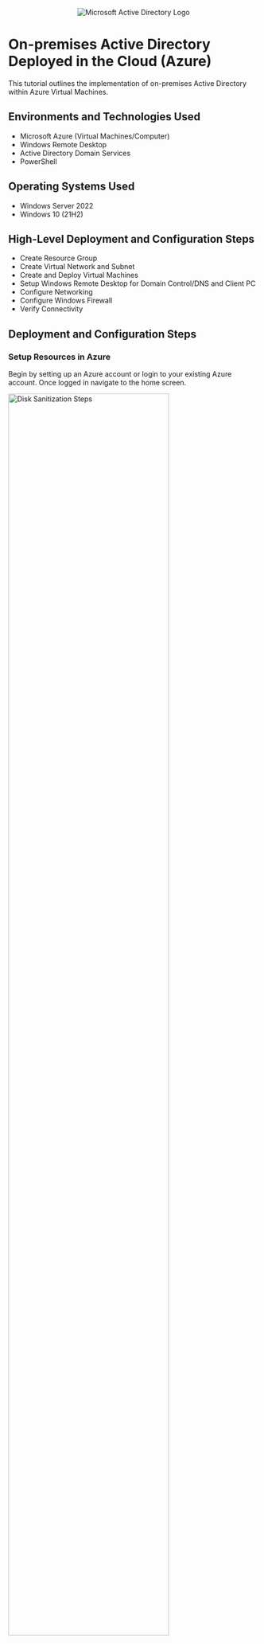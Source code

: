 <p align="center">
<img src="https://i.imgur.com/pU5A58S.png" alt="Microsoft Active Directory Logo"/>
</p>
<h1>On-premises Active Directory Deployed in the Cloud (Azure)</h1>
This tutorial outlines the implementation of on-premises Active Directory within Azure Virtual Machines.<br />

<h2>Environments and Technologies Used</h2>

- Microsoft Azure (Virtual Machines/Computer)
- Windows Remote Desktop
- Active Directory Domain Services
- PowerShell

<h2>Operating Systems Used </h2>

- Windows Server 2022
- Windows 10 (21H2)

<h2>High-Level Deployment and Configuration Steps</h2>

- Create Resource Group
- Create Virtual Network and Subnet
- Create and Deploy Virtual Machines
- Setup Windows Remote Desktop for Domain Control/DNS and Client PC
- Configure Networking
- Configure Windows Firewall
- Verify Connectivity

<h2>Deployment and Configuration Steps</h2>

<h3>Setup Resources in Azure</h3>

<p>Begin by setting up an Azure account or login to your existing Azure account. Once logged in navigate to the home screen.<p>
  
<p>
<img src="https://i.imgur.com/2zzd9kI.png" height="80%" width="80%" alt="Disk Sanitization Steps"/>
</p>

<br />

<h4>Create Resource Group</h4>

<p>
<img src="https://i.imgur.com/nptZ0kD.png"/>
</p>
<p>
Navigate to Resource Groups or use the search bar to type in "Resource Groups.
</p>
<br />

<p>
<img src="https://i.imgur.com/ln4bwrb.png"/>
</p>
<p><ul>
  <li>Click Create to set up a new Resource Group.</li><br>
  <li>Name the Resource Group. I chose <b>Active-Directory-Lab</b>.</li><br>
  <li>Select Region: <b>East US 2</b>. Select Region closest to your location.</li><br>
  </ul>

</p>
<br />

<p>
<img src="https://i.imgur.com/Z9sTJKh.png"/>
</p>
<p>
Click <b>Review + Create</b>, then click <b>Create</b>.
</p>
<p>
  <img src="https://i.imgur.com/K1R4Tk3.png"/>
</p>
<br />

<h4>Create Virtual Network and Subnet</h4>

<p>
<img src="https://i.imgur.com/ODN8cfz.png"/>
</p>
<p>
On the Azure homescreen Navigte to <b>Virtual Network</b> or type it into the search bar.
</p>
<br />

<p>
<img src="https://i.imgur.com/4uvhebg.png"/>
</p>

<br />

<p>
<img src="https://i.imgur.com/r1JmfFi.png"/>
</p>
<p><ul>
  <li>Click <b>Create</b> to set up a new <b>Virtual Network</b>.</li><br>
  <li>Ensure the correct <b>Resource Group</b> is selected that was created in prior steps.</li><br>
  <li>Name the Virtual Network. I chose "<b>Active-Directory-VNet</b>.</li><br>
  <li>Choose same <b>Region</b> you selected for Resource Group. I selected <b>East US 2</b></li>
</ul>
</p>
<br />

<p>
<img src="https://i.imgur.com/gq5LPu0.png"/>
</p>
<p>
<b>Active-Directory-VNet</b> deployed
</p>
<br />


<h4>Create Virtual Machine <em>Windows Server</em></h4>

<p>
<img src="https://i.imgur.com/x4d0ZR5.png"/>
</p>
<p>
On Azure homescreen navigate to <b>Virtual Machine</b> or type in search bar.
</p>
<br />

<p>
<img src="https://i.imgur.com/ZjfWTOP.png"/>
</p>
<p>
  <ul>
  <li>Click <b>Create Azure Virtual Machine</b>. </li><br>
  <li>Ensure the correct <b>Resource Group</b> is selected. The same Resource Group setup in prior steps. <b>Active-Directory-Lab</b></li> <br>
  <li>Name the Virtual Machine. I chose <b>DC-1</b></li> <br>
  <li>Confirm Region: <b>East US 2</b>. Your Region may differ from mine, but be sure it matches the Region you selected through out the project.</li>
  </ul>
  </p>
<br />

<p>
<img src="https://i.imgur.com/Bpnyruf.png"/>
</p>
<p><ul>
  <li>Select <b>Windows Server 2022</b> as the <b>Image</b>.</li>
  <li>Choose a <b>Size</b> with at least <b>2 vcpus</b>.</li>
</ul>
</p>
<br />

<p>
<img src="https://i.imgur.com/kL7t6Dw.png"/>
</p>
<p><ul>
  <li>Create a <b>Username and Password</b>.</li>
  <li>Click Next for <b>Disks</b>.</li>
 </ul> 
</p>
<br />

<p>
<img src="https://i.imgur.com/7T2jGOU.png"/>
</p>
<p>
  <ul>
  <li>Click Next for <b>Networking</b></li>
  <li>Confirm <b>Virtual Network</b> you created in prior steps is selected. <b>Active-Directory-VNet</b></li>
  </ul>
</p>
<br />

<p>
<img src="https://i.imgur.com/LRJPxH0.png"/>
</p>
<p>Click <b>Review + Create</b>, then click <b>Create</b>.</p>
<br />

<p>
<img src="https://i.imgur.com/GQxXBdK.png"/>
</p>
<p>
  Virtual Machine Windows Server Deployed
</p>
<br />

<h4>Create Virtual Machine (Client)</h4>

<p>
<img src="https://i.imgur.com/E1k8zSk.png"/>
</p>
<p><ul>
  <li>On Azure homescreen navigate to <b>Virtual Machine</b> or type in search bar.</li>
  <li>Click <b>Create Azure Virtual Machine</b>.</li>
  <li>Ensure the correct <b>Resource Group</b> is selected. The same Resource Group setup in prior steps. <b>Active-Directory-Lab</b></li>
  <li>Name the Virtual Machine. I chose <b>Client-1</b></li>
  <li>Confirm Region: <b>East US 2</b>. Your Region may differ from mine, but be sure it matches the Region you selected through out the project.</li>
  </ul>
</p>
<br />

<p>
<img src="https://i.imgur.com/cXjzE2y.png"/>
</p>
<p>
  <ul>
    <li>Select <b>Windows 10 Pro, version 22H2</b> as the <b>Image</b></li>
    <li>Choose a <b>Size</b> with at least <b>2 vcpus</b>.</li>
   
  </ul>
</p>
<br />

<p>
<img src="https://i.imgur.com/DJmEXEB.png" height="80%" width="80%" alt="Disk Sanitization Steps"/>
</p>
<p>
Fillin.
</p>
<br />

<p>
<img src="https://i.imgur.com/DJmEXEB.png" height="80%" width="80%" alt="Disk Sanitization Steps"/>
</p>
<p>
Fillin.
</p>
<br />

<p>
<img src="https://i.imgur.com/DJmEXEB.png" height="80%" width="80%" alt="Disk Sanitization Steps"/>
</p>
<p>
Fillin.
</p>
<br />

<p>
<img src="https://i.imgur.com/DJmEXEB.png" height="80%" width="80%" alt="Disk Sanitization Steps"/>
</p>
<p>
Fillin.
</p>
<br />

<p>
<img src="https://i.imgur.com/DJmEXEB.png" height="80%" width="80%" alt="Disk Sanitization Steps"/>
</p>
<p>
Lorem ipsum dolor sit amet, consectetur adipiscing elit, sed do eiusmod tempor incididunt ut labore et dolore magna aliqua. Ut enim ad minim veniam, quis nostrud exercitation ullamco laboris nisi ut aliquip ex ea commodo consequat. Duis aute irure dolor in reprehenderit in voluptate velit esse cillum dolore eu fugiat nulla pariatur.
</p>
<br />

<p>
<img src="https://i.imgur.com/DJmEXEB.png" height="80%" width="80%" alt="Disk Sanitization Steps"/>
</p>
<p>
Fillin.
</p>
<br />

<p>
<img src="https://i.imgur.com/DJmEXEB.png" height="80%" width="80%" alt="Disk Sanitization Steps"/>
</p>
<p>
Fillin.
</p>
<br />

<p>
<img src="https://i.imgur.com/DJmEXEB.png" height="80%" width="80%" alt="Disk Sanitization Steps"/>
</p>
<p>
Fillin.
</p>
<br />

<p>
<img src="https://i.imgur.com/DJmEXEB.png" height="80%" width="80%" alt="Disk Sanitization Steps"/>
</p>
<p>
Fillin.
</p>
<br />

<p>
<img src="https://i.imgur.com/DJmEXEB.png" height="80%" width="80%" alt="Disk Sanitization Steps"/>
</p>
<p>
Fillin.
</p>
<br />

<p>
<img src="https://i.imgur.com/DJmEXEB.png" height="80%" width="80%" alt="Disk Sanitization Steps"/>
</p>
<p>
Lorem ipsum dolor sit amet, consectetur adipiscing elit, sed do eiusmod tempor incididunt ut labore et dolore magna aliqua. Ut enim ad minim veniam, quis nostrud exercitation ullamco laboris nisi ut aliquip ex ea commodo consequat. Duis aute irure dolor in reprehenderit in voluptate velit esse cillum dolore eu fugiat nulla pariatur.
</p>
<br />

<p>
<img src="https://i.imgur.com/DJmEXEB.png" height="80%" width="80%" alt="Disk Sanitization Steps"/>
</p>
<p>
Lorem ipsum dolor sit amet, consectetur adipiscing elit, sed do eiusmod tempor incididunt ut labore et dolore magna aliqua. Ut enim ad minim veniam, quis nostrud exercitation ullamco laboris nisi ut aliquip ex ea commodo consequat. Duis aute irure dolor in reprehenderit in voluptate velit esse cillum dolore eu fugiat nulla pariatur.
</p>
<br />

<p>
<img src="https://i.imgur.com/DJmEXEB.png" height="80%" width="80%" alt="Disk Sanitization Steps"/>
</p>
<p>
Lorem ipsum dolor sit amet, consectetur adipiscing elit, sed do eiusmod tempor incididunt ut labore et dolore magna aliqua. Ut enim ad minim veniam, quis nostrud exercitation ullamco laboris nisi ut aliquip ex ea commodo consequat. Duis aute irure dolor in reprehenderit in voluptate velit esse cillum dolore eu fugiat nulla pariatur.
</p>
<br />

<p>
<img src="https://i.imgur.com/DJmEXEB.png" height="80%" width="80%" alt="Disk Sanitization Steps"/>
</p>
<p>
Lorem ipsum dolor sit amet, consectetur adipiscing elit, sed do eiusmod tempor incididunt ut labore et dolore magna aliqua. Ut enim ad minim veniam, quis nostrud exercitation ullamco laboris nisi ut aliquip ex ea commodo consequat. Duis aute irure dolor in reprehenderit in voluptate velit esse cillum dolore eu fugiat nulla pariatur.
</p>
<br />
